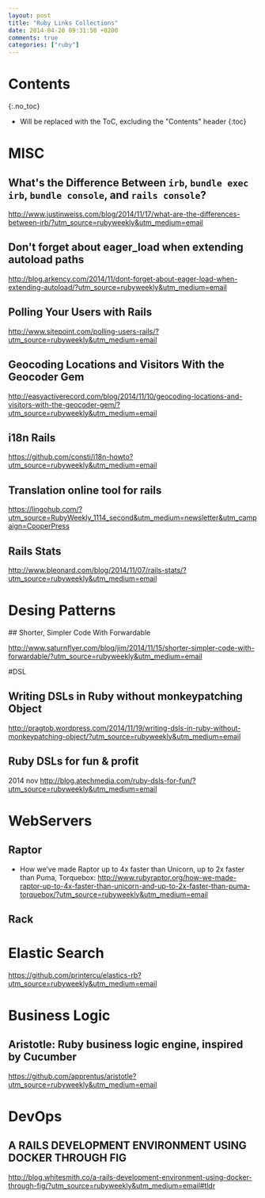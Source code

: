 ```yaml
---
layout: post
title: "Ruby Links Collections"
date: 2014-04-20 09:31:50 +0200
comments: true
categories: ["ruby"]
---
```


# Contents
{:.no_toc}

* Will be replaced with the ToC, excluding the "Contents" header
{:toc}

# MISC

## What's the Difference Between `irb`, `bundle exec irb`, `bundle console`, and `rails console`?

http://www.justinweiss.com/blog/2014/11/17/what-are-the-differences-between-irb/?utm_source=rubyweekly&utm_medium=email

## Don't forget about eager_load when extending autoload paths

http://blog.arkency.com/2014/11/dont-forget-about-eager-load-when-extending-autoload/?utm_source=rubyweekly&utm_medium=email

## Polling Your Users with Rails

http://www.sitepoint.com/polling-users-rails/?utm_source=rubyweekly&utm_medium=email

## Geocoding Locations and Visitors With the Geocoder Gem

http://easyactiverecord.com/blog/2014/11/10/geocoding-locations-and-visitors-with-the-geocoder-gem/?utm_source=rubyweekly&utm_medium=email

## i18n Rails

https://github.com/consti/i18n-howto?utm_source=rubyweekly&utm_medium=email

## Translation online tool for rails

https://lingohub.com/?utm_source=RubyWeekly_1114_second&utm_medium=newsletter&utm_campaign=CooperPress

## Rails Stats

http://www.bleonard.com/blog/2014/11/07/rails-stats/?utm_source=rubyweekly&utm_medium=email

# Desing Patterns

## Shorter, Simpler Code With Forwardable

http://www.saturnflyer.com/blog/jim/2014/11/15/shorter-simpler-code-with-forwardable/?utm_source=rubyweekly&utm_medium=email

#DSL

## Writing DSLs in Ruby without monkeypatching Object

http://pragtob.wordpress.com/2014/11/19/writing-dsls-in-ruby-without-monkeypatching-object/?utm_source=rubyweekly&utm_medium=email

## Ruby DSLs for fun & profit
2014 nov
http://blog.atechmedia.com/ruby-dsls-for-fun/?utm_source=rubyweekly&utm_medium=email

# WebServers

## Raptor

* How we’ve made Raptor up to 4x faster than Unicorn, up to 2x faster than
Puma, Torquebox:
http://www.rubyraptor.org/how-we-made-raptor-up-to-4x-faster-than-unicorn-and-up-to-2x-faster-than-puma-torquebox/?utm_source=rubyweekly&utm_medium=email


## Rack


# Elastic Search

https://github.com/printercu/elastics-rb?utm_source=rubyweekly&utm_medium=email


# Business Logic

## Aristotle: Ruby business logic engine, inspired by Cucumber

https://github.com/apprentus/aristotle?utm_source=rubyweekly&utm_medium=email

# DevOps

## A RAILS DEVELOPMENT ENVIRONMENT USING DOCKER THROUGH FIG

http://blog.whitesmith.co/a-rails-development-environment-using-docker-through-fig/?utm_source=rubyweekly&utm_medium=email#tldr

